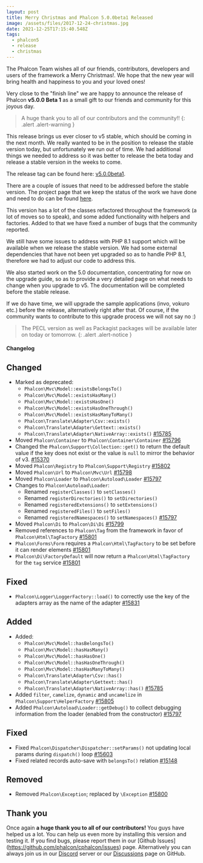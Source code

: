 ```yaml
---
layout: post
title: Merry Christmas and Phalcon 5.0.0beta1 Released
image: /assets/files/2017-12-24-christmas.jpg
date: 2021-12-25T17:15:40.548Z
tags:
  - phalcon5
  - release
  - christmas
---
```

The Phalcon Team wishes all of our friends, contributors, developers and users of the framework a Merry Christmas!. We hope that the new year will bring health and happiness to you and your loved ones!

Very close to the "finish line" we are happy to announce the release of Phalcon **v5.0.0 Beta 1** as a small gift to our friends and community for this joyous day.
<!--more-->

> A huge thank you to all of our contributors and the community!!
{: .alert .alert-warning }

This release brings us ever closer to v5 stable, which should be coming in the next month. We really wanted to be in the position to release the stable version today, but unfortunately we run out of time. We had additional things we needed to address so it was better to release the beta today and release a stable version in the weeks to come.

The release tag can be found here: [v5.0.0beta1](https://github.com/phalcon/cphalcon/releases/tag/5.0.0beta1). 

There are a couple of issues that need to be addressed before the stable version. The project page that we keep the status of the work we have done and need to do can be found [here](https://github.com/phalcon/cphalcon/projects/3). 

This version has a lot of the classes refactored throughout the framework (a lot of moves so to speak), and some added functionality with helpers and factories. Added to that we have fixed a number of bugs that the community reported.

We still have some issues to address with PHP 8.1 support which will be available when we release the stable version. We had some external dependencies that have not been yet upgraded so as to handle PHP 8.1, therefore we had to adjust our code to address this. 

We also started work on the 5.0 documentation, concentrating for now on the upgrade guide, so as to provide a very detailed page on what needs to change when you upgrade to v5. The documentation will be completed before the stable release.

If we do have time, we will upgrade the sample applications (invo, vokuro etc.) before the release, alternatively right after that. Of course, if the community wants to contribute to this upgrade process we will not say no :)

> The PECL version as well as Packagist packages will be available later on today or tomorrow.
{: .alert .alert-notice }


#### Changelog

## Changed
- Marked as deprecated:
  - `Phalcon\Mvc\Model::existsBelongsTo()`
  - `Phalcon\Mvc\Model::existsHasMany()`
  - `Phalcon\Mvc\Model::existsHasOne()`
  - `Phalcon\Mvc\Model::existsHasOneThrough()`
  - `Phalcon\Mvc\Model::existsHasManyToMany()`
  - `Phalcon\Translate\Adapter\Csv::exists()`
  - `Phalcon\Translate\Adapter\Gettext::exists()`
  - `Phalcon\Translate\Adapter\NativeArray::exists()` [#15785](https://github.com/phalcon/cphalcon/issues/15785)
- Moved `Phalcon\Container` to `Phalcon\Container\Container` [#15796](https://github.com/phalcon/cphalcon/issues/15796)
- Changed the `Phalcon\Support\Collection::get()` to return the default value if the key does not exist or the value is `null` to mirror the behavior of v3. [#15370](https://github.com/phalcon/cphalcon/issues/15370)
- Moved `Phalcon\Registry` to `Phalcon\Support\Registry` [#15802](https://github.com/phalcon/cphalcon/issues/15802)
- Moved `Phalcon\Url` to `Phalcon\Mvc\Url` [#15798](https://github.com/phalcon/cphalcon/issues/15798)
- Moved `Phalcon\Loader` to `Phalcon\Autoload\Loader` [#15797](https://github.com/phalcon/cphalcon/issues/15797)
- Changes to `Phalcon\Autoload\Loader`:
  - Renamed `registerClasses()` to `setClasses()`
  - Renamed `registerDirectories()` to `setDirectories()`
  - Renamed `registeredExtensions()` to `setExtensions()`
  - Renamed `registeredFiles()` to `setFiles()`
  - Renamed `registeredNamespaces()` to `setNamespaces()` [#15797](https://github.com/phalcon/cphalcon/issues/15797)
- Moved `Phalcon\Di` to `Phalcon\Di\Di` [#15799](https://github.com/phalcon/cphalcon/issues/15799)
- Removed references to `Phalcon\Tag` from the framework in favor of `Phalcon\Html\TagFactory` [#15801](https://github.com/phalcon/cphalcon/issues/15801)
- `Phalcon\Forms\Form` requires a `Phalcon\Html\TagFactory` to be set before it can render elements [#15801](https://github.com/phalcon/cphalcon/issues/15801)
- `Phalcon\Di\FactoryDefault` will now return a `Phalcon\Html\TagFactory` for the `tag` service [#15801](https://github.com/phalcon/cphalcon/issues/15801)

## Fixed
- `Phalcon\Logger\LoggerFactory::load()` to correctly use the key of the adapters array as the name of the adapter [#15831](https://github.com/phalcon/cphalcon/issues/15831)

## Added
- Added:
    - `Phalcon\Mvc\Model::hasBelongsTo()`
    - `Phalcon\Mvc\Model::hasHasMany()`
    - `Phalcon\Mvc\Model::hasHasOne()`
    - `Phalcon\Mvc\Model::hasHasOneThrough()`
    - `Phalcon\Mvc\Model::hasHasManyToMany()`
    - `Phalcon\Translate\Adapter\Csv::has()`
    - `Phalcon\Translate\Adapter\Gettext::has()`
    - `Phalcon\Translate\Adapter\NativeArray::has()` [#15785](https://github.com/phalcon/cphalcon/issues/15785)
- Added `filter`, `camelize`, `dynamic` and `uncamelize` in `Phalcon\Support\HelperFactory` [#15805](https://github.com/phalcon/cphalcon/issues/15805)
- Added `Phalcon\Autoload\Loader::getDebug()` to collect debugging information from the loader (enabled from the constructor) [#15797](https://github.com/phalcon/cphalcon/issues/15797)

## Fixed
- Fixed `Phalcon\Dispatcher\Dispatcher::setParams()` not updating local params during `dispatch()` loop [#15603](https://github.com/phalcon/cphalcon/issues/15603)
- Fixed related records auto-save with `belongsTo()` relation [#15148](https://github.com/phalcon/cphalcon/issues/15148)

## Removed
- Removed `Phalcon\Exception`; replaced by `\Exception` [#15800](https://github.com/phalcon/cphalcon/issues/15800)

## Thank you
Once again **a huge thank you to all of our contributors!** You guys have helped us a lot. You can help us even more by installing this version and testing it. If you find bugs, please report them in our [Github Issues] (https://github.com/phalcon/cphalcon/issues) page. Alternatively you can always join us in our [Discord](https://phalcon.io/discord) server or our [Discussions](https://github.com/phalcon/cphalcon/discussions) page on GitHub.
